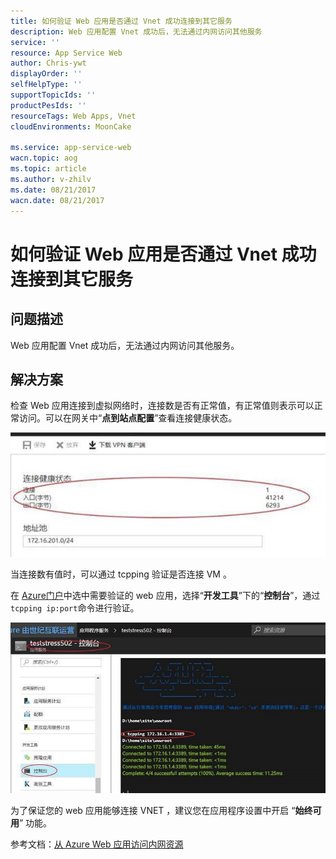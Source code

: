 ```yaml
---
title: 如何验证 Web 应用是否通过 Vnet 成功连接到其它服务
description: Web 应用配置 Vnet 成功后，无法通过内网访问其他服务
service: ''
resource: App Service Web
author: Chris-ywt
displayOrder: ''
selfHelpType: ''
supportTopicIds: ''
productPesIds: ''
resourceTags: Web Apps, Vnet
cloudEnvironments: MoonCake

ms.service: app-service-web
wacn.topic: aog
ms.topic: article
ms.author: v-zhilv
ms.date: 08/21/2017
wacn.date: 08/21/2017
---
```


# 如何验证 Web 应用是否通过 Vnet 成功连接到其它服务

## 问题描述

Web 应用配置 Vnet 成功后，无法通过内网访问其他服务。

## 解决方案

检查 Web 应用连接到虚拟网络时，连接数是否有正常值，有正常值则表示可以正常访问。可以在网关中“**点到站点配置**”查看连接健康状态。

![connectstatus](./media/aog-app-service-web-qa-verify-connection-with-other-services-via-Vnet/connectstatus.jpg)

当连接数有值时，可以通过 tcpping 验证是否连接 VM 。

在 [Azure门户](https://portal.azure.cn)中选中需要验证的 web 应用，选择“**开发工具**”下的“**控制台**”，通过 `tcpping ip:port`命令进行验证。

![tcp-result](./media/aog-app-service-web-qa-verify-connection-with-other-services-via-Vnet/tcp-result.jpg)

为了保证您的 web 应用能够连接 VNET ，建议您在应用程序设置中开启 “**始终可用**” 功能。

参考文档：[从 Azure Web 应用访问内网资源](https://blogs.msdn.microsoft.com/showkat/2017/02/20/access-on-premises-resource-from-azure-app-services/)

